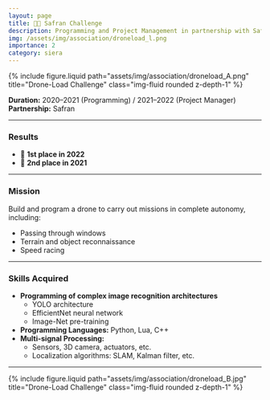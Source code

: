 ```yaml
---
layout: page
title: 🥇🥈 Safran Challenge
description: Programming and Project Management in partnership with Safran
img: /assets/img/association/droneload_l.png
importance: 2
category: siera
---
```


<div class="row">
    <div class="col-sm mt-3 mt-md-0">
        {% include figure.liquid path="assets/img/association/droneload_A.png" title="Drone-Load Challenge" class="img-fluid rounded z-depth-1" %}
    </div>
</div>

**Duration:** 2020–2021 (Programming) / 2021–2022 (Project Manager)  
**Partnership:** Safran  

---

### Results

- 🥇 **1st place in 2022**  
- 🥈 **2nd place in 2021**  

---

### Mission

Build and program a drone to carry out missions in complete autonomy, including:  
- Passing through windows  
- Terrain and object reconnaissance  
- Speed racing

---

### Skills Acquired

- **Programming of complex image recognition architectures**  
  - YOLO architecture  
  - EfficientNet neural network  
  - Image-Net pre-training  
- **Programming Languages:** Python, Lua, C++  
- **Multi-signal Processing:**  
  - Sensors, 3D camera, actuators, etc.  
  - Localization algorithms: SLAM, Kalman filter, etc.

---


<div class="row">
    <div class="col-sm mt-3 mt-md-0">
        {% include figure.liquid path="assets/img/association/droneload_B.jpg" title="Drone-Load Challenge" class="img-fluid rounded z-depth-1" %}
    </div>
</div>
